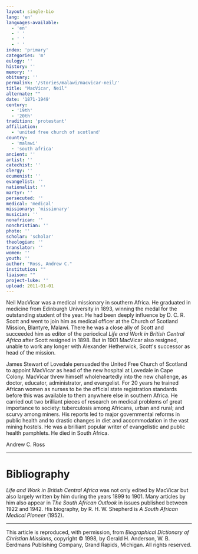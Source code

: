 ```yaml
---
layout: single-bio
lang: 'en'
languages-available:
  - 'en'
  - ' '
  - ' '
  - ' '
index: 'primary'
categories: 'm'
eulogy: ''
history: ''
memory: ''
obituary: ''
permalink: '/stories/malawi/macvicar-neil/'
title: "MacVicar, Neil"
alternate: ""
date: '1871-1949'
century:
  - '19th'
  - '20th'
tradition: 'protestant'
affiliation:
  - 'united free church of scotland'
country:
  - 'malawi'
  - 'south africa'
ancient: ''
artist: ''
catechist: ''
clergy: ''
ecumenist: ''
evangelist: ''
nationalist: ''
martyr: ''
persecuted: ''
medical: 'medical'
missionary: 'missionary'
musician: ''
nonafrican: ''
nonchristian: ''
photo: ''
scholar: 'scholar'
theologian: ''
translator: ''
women: ''
youth: ''
author: "Ross, Andrew C."
institution: ""
liaison: ""
project-luke: ''
upload: 2011-01-01
---
```




Neil MacVicar was a medical missionary in southern Africa.
He graduated in medicine from Edinburgh University in 1893,
winning the medal for the outstanding student of the year.
He had been deeply influence by D. C. R. Scott and went to
join him as medical officer at the Church of Scotland Mission,
Blantyre, Malawi. There he was a close ally of Scott and succeeded
him as editor of the periodical *Life and Work in British
Central Africa* after Scott resigned in 1898. But in 1901
MacVicar also resigned, unable to work any longer with Alexander
Hetherwick, Scott's successor as head of the mission.

James Stewart of Lovedale persuaded the United Free Church of Scotland to appoint MacVicar as head of the new hospital at Lovedale in Cape Colony. MacVicar threw himself wholeheartedly into the new challenge, as doctor, educator, administrator, and evangelist. For 20 years he trained African women as nurses to be the official state registration standards before this was available to them anywhere else in southern Africa. He carried out two brilliant pieces of research on medical problems of great importance to society: tuberculosis among Africans, urban and rural; and scurvy among miners. His reports led to major governmental reforms in public health and to drastic changes in diet and accommodation in the vast mining hostels. He was a brilliant popular writer of evangelistic and public health pamphlets. He died in South Africa.

Andrew C. Ross

---

# Bibliography

*Life and Work in British Central Africa* was not only edited by MacVicar but also largely written by him during the years 1899 to 1901. Many articles by him also appear in *The South African Outlook* in issues published between 1922 and 1942. His biography, by R. H. W. Shepherd is *A South African Medical Pioneer* (1952).

---

This article is reproduced, with permission, from *Biographical Dictionary of Christian Missions*, copyright © 1998, by Gerald H. Anderson, W. B. Eerdmans Publishing Company, Grand Rapids, Michigan. All rights reserved.
